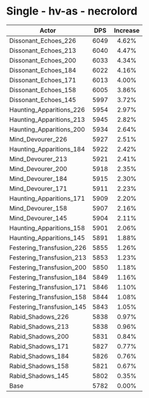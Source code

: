 # Single - hv-as - necrolord
| Actor | DPS | Increase |
|---|:---:|:---:|
|Dissonant_Echoes_226|6049|4.62%|
|Dissonant_Echoes_213|6040|4.47%|
|Dissonant_Echoes_200|6033|4.34%|
|Dissonant_Echoes_184|6022|4.16%|
|Dissonant_Echoes_171|6013|4.00%|
|Dissonant_Echoes_158|6005|3.86%|
|Dissonant_Echoes_145|5997|3.72%|
|Haunting_Apparitions_226|5954|2.97%|
|Haunting_Apparitions_213|5945|2.82%|
|Haunting_Apparitions_200|5934|2.64%|
|Mind_Devourer_226|5927|2.51%|
|Haunting_Apparitions_184|5922|2.42%|
|Mind_Devourer_213|5921|2.41%|
|Mind_Devourer_200|5918|2.35%|
|Mind_Devourer_184|5915|2.30%|
|Mind_Devourer_171|5911|2.23%|
|Haunting_Apparitions_171|5909|2.20%|
|Mind_Devourer_158|5907|2.16%|
|Mind_Devourer_145|5904|2.11%|
|Haunting_Apparitions_158|5901|2.06%|
|Haunting_Apparitions_145|5891|1.88%|
|Festering_Transfusion_226|5855|1.26%|
|Festering_Transfusion_213|5853|1.23%|
|Festering_Transfusion_200|5850|1.18%|
|Festering_Transfusion_184|5849|1.16%|
|Festering_Transfusion_171|5846|1.10%|
|Festering_Transfusion_158|5844|1.08%|
|Festering_Transfusion_145|5843|1.05%|
|Rabid_Shadows_226|5838|0.97%|
|Rabid_Shadows_213|5838|0.96%|
|Rabid_Shadows_200|5831|0.84%|
|Rabid_Shadows_171|5827|0.77%|
|Rabid_Shadows_184|5826|0.76%|
|Rabid_Shadows_158|5821|0.67%|
|Rabid_Shadows_145|5802|0.35%|
|Base|5782|0.00%|
